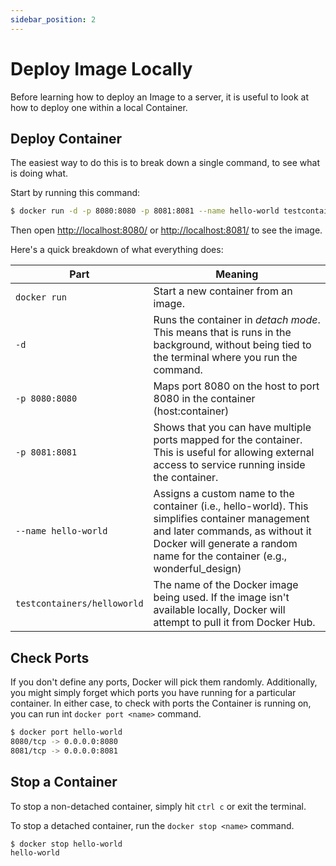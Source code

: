 ```yaml
---
sidebar_position: 2
---
```


# Deploy Image Locally

Before learning how to deploy an Image to a server, it is useful to look at how to deploy one within a local Container.


## Deploy Container

The easiest way to do this is to break down a single command, to see what is doing what.

Start by running this command:

```bash
$ docker run -d -p 8080:8080 -p 8081:8081 --name hello-world testcontainers/helloworld
```

Then open [http://localhost:8080/](http://localhost:8080/) or [http://localhost:8081/](http://localhost:8081/) to see the image.

Here's a quick breakdown of what everything does:

| Part             | Meaning                                                                                         |
|------------------|-------------------------------------------------------------------------------------------------|
| `docker run`     | Start a new container from an image. |
| `-d`             | Runs the container in *detach mode*. This means that is runs in the background, without being tied to the terminal where you run the command. |
| `-p 8080:8080`   | Maps port 8080 on the host to port 8080 in the container (host:container) |
| `-p 8081:8081`   | Shows that you can have multiple ports mapped for the container. This is useful for allowing external access to service running inside the container. |
| `--name hello-world`        | Assigns a custom name to the container (i.e., hello-world). This simplifies container management and later commands, as without it Docker will generate a random name for the container (e.g., wonderful_design) |
| `testcontainers/helloworld` | The name of the Docker image being used. If the image isn't available locally, Docker will attempt to pull it from Docker Hub. |


## Check Ports

If you don't define any ports, Docker will pick them randomly. Additionally, you might simply forget which ports you have running for a particular container. In either case, to check with ports the Container is running on, you can run int `docker port <name>` command.

```bash
$ docker port hello-world
8080/tcp -> 0.0.0.0:8080
8081/tcp -> 0.0.0.0:8081
```


## Stop a Container

To stop a non-detached container, simply hit `ctrl c` or exit the terminal.

To stop a detached container, run the `docker stop <name>` command.

```bash
$ docker stop hello-world
hello-world
```
